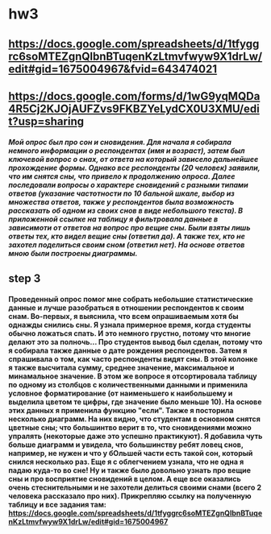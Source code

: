 # hw3
## https://docs.google.com/spreadsheets/d/1tfyggrc6soMTEZgnQlbnBTuqenKzLtmvfwyw9X1drLw/edit#gid=1675004967&fvid=643474021 
## https://docs.google.com/forms/d/1wG9yqMQDa4R5Cj2KJOjAUFZvs9FKBZYeLydCX0U3XMU/edit?usp=sharing
#### *Мой опрос был про сон и сновидения. Для начала я собирала немного информации о респондентах (имя и возраст), затем был ключевой вопрос о снах, от ответа на который зависело дальнейшее прохождение формы. Однако все респонденты (20 человек) заявили, что им снятся сны, что привело к продолжению опроса. Далее последовали вопросы о характере сновидений с разными типами ответов (указание частотности по 10 бальной шкале, выбор из множества ответов, также у респондентов была возможность рассказать об одном из своих снов в виде небольшого текста). В приложенной ссылке на таблицу я фильтровала данные в зависимоти от ответов на вопрос про вещие сны. Были взяты лишь ответы тех, кто видел вещие сны (ответил да). А также тех, кто не захотел поделиться своим сном (ответил нет). На основе ответов мною были построены диаграммы.*
## step 3 

#### Проведенный опрос помог мне собрать небольшие статистические данные и лучше разобраться в отношении респондентов к своим снам. Во-первых, я выяснила, что всем опрашиваемым хотя бы однажды снились сны. Я узнала примерное время, когда студенты обычно ложаться спать. И это немного грустно, потому что многие делают это за полночь... Про студентов вывод был сделан, потому что я собирала также данные о дате рождения респондентов. Затем я спрашивала о том, как часто респонденты видят сны. В этой колонке я также высчитала сумму, среднее значение, максимальное и минамальное значение. В этом же вопросе я отсортировала таблицу по одному из столбцов с количественными данными и применила условное форматирование (от наименьшего к наибольшему и выделила цветом те цифры, где значение было меньше 10). На основе этих данных я применила функцию "если". Также я посторила несколько диаграмм. На них видно, что студентам в основном снятся цветные сны; что большинтво верит в то, что сновидениями можно упралять (некоторые даже это успешно практикуют). Я добавила чуть больше диаграмм и увидела, что большинству ребят ловец снов, например, не нужен и что у бОльшей части есть такой сон, который снился несколько раз. Еще я с облегчением узнала, что не одна я падаю куда-то во сне! Ну и также было довольно узнать про вещие сны и про восприятие сновидений в целом. А еще все оказались очень стеснительными и не захотели делиться своими снами (всего 2 человека рассказало про них). Прикрепляю ссылку на полученную таблицу и все задания там: https://docs.google.com/spreadsheets/d/1tfyggrc6soMTEZgnQlbnBTuqenKzLtmvfwyw9X1drLw/edit#gid=1675004967

